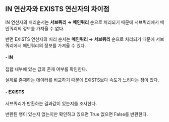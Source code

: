 ## IN 연산자와 EXISTS 연산자의 차이점  

IN 연산자의 처리순서는 **서브쿼리 → 메인쿼리** 순으로 처리되기 때문에 서브쿼리에서 메인쿼리의 정보를 가져올 수 없다.  

반면 EXISTS 연산자의 처리 순서는 **메인쿼리 → 서브쿼리** 순으로 처리되기 때문에 서브쿼리에서 메인쿼리의 정보를 가져올 수 있다.  

#### - IN  

집합 내부에 있는 값의 존재 여부를 확인한다.  

실제로 존재하는 데이터를 비교하기 때문에 EXISTS보다 속도가 느리다는 점이 있다.  

#### - EXISTS  

서브쿼리가 반환하는 결과값이 있는지를 조사한다.  

반환된 행이 있는지 없는지만 확인하고 있으면 True 없으면 False를 반환한다.  